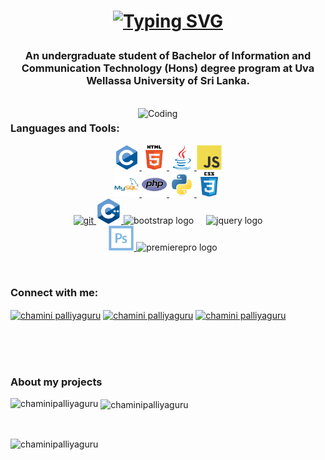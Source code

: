 
<!--![MasterHead](https://s3.amazonaws.com/99Covers-Facebook-Covers/watermark/67353.jpg)-->

<h1 align="center">

[![Typing SVG](https://readme-typing-svg.demolab.com/?weight=600&font=Fira+Code&lines=Hi+👋;I'm+Chamini+Palliyaguru;Software+developer;Problem+solver;Tech+Enthusist&size=28&weight=600&color=b000b5&center=true)](https://git.io/typing-svg) </h1>

<h3 align="center">An undergraduate student of Bachelor of Information and Communication Technology (Hons) degree program at Uva Wellassa University of Sri Lanka.</h3>
<br>
<img align="right" alt="Coding" width="300" src="https://cdn.dribbble.com/users/1857592/screenshots/3848396/character-typing.gif">


<h3 align="left">Languages and Tools:</h3>
<p align="center"><a href="https://www.cprogramming.com/" target="_blank" rel="noreferrer"> <img src="https://raw.githubusercontent.com/devicons/devicon/master/icons/c/c-original.svg" alt="c" width="40" height="40"/> </a> <a href="https://www.w3.org/html/" target="_blank" rel="noreferrer"> <img src="https://raw.githubusercontent.com/devicons/devicon/master/icons/html5/html5-original-wordmark.svg" alt="html5" width="40" height="40"/> </a> <a href="https://www.java.com" target="_blank" rel="noreferrer"> <img src="https://raw.githubusercontent.com/devicons/devicon/master/icons/java/java-original.svg" alt="java" width="40" height="40"/> </a><a href="https://developer.mozilla.org/en-US/docs/Web/JavaScript" target="_blank" rel="noreferrer"> <img src="https://raw.githubusercontent.com/devicons/devicon/master/icons/javascript/javascript-original.svg" alt="javascript" width="40" height="40"/> </a><br>
<a href="https://www.mysql.com/" target="_blank" rel="noreferrer"> <img src="https://raw.githubusercontent.com/devicons/devicon/master/icons/mysql/mysql-original-wordmark.svg" alt="mysql" width="40" height="40"/> </a> <a href="https://www.php.net" target="_blank" rel="noreferrer"> <img src="https://raw.githubusercontent.com/devicons/devicon/master/icons/php/php-original.svg" alt="php" width="40" height="40"/> </a> <a href="https://www.python.org" target="_blank" rel="noreferrer"> <img src="https://raw.githubusercontent.com/devicons/devicon/master/icons/python/python-original.svg" alt="python" width="40" height="40"/> </a> <a href="https://www.w3schools.com/css/" target="_blank" rel="noreferrer"> <img src="https://raw.githubusercontent.com/devicons/devicon/master/icons/css3/css3-original-wordmark.svg" alt="css3" width="40" height="40"/> </a><br>
<a href="https://git-scm.com/" target="_blank" rel="noreferrer"> <img src="https://www.vectorlogo.zone/logos/git-scm/git-scm-icon.svg" alt="git" width="40" height="40"/> </a>
<a href="https://www.w3schools.com/cpp/" target="_blank" rel="noreferrer"> <img src="https://raw.githubusercontent.com/devicons/devicon/master/icons/cplusplus/cplusplus-original.svg" alt="cplusplus" width="40" height="40"/> </a><img src="https://cdn.jsdelivr.net/gh/devicons/devicon/icons/bootstrap/bootstrap-original.svg" height="40" alt="bootstrap logo"  />
  <img width="12" />
  <img src="https://cdn.jsdelivr.net/gh/devicons/devicon/icons/jquery/jquery-original.svg" height="40" alt="jquery logo"  /><br>
  <a href="https://www.photoshop.com/en" target="_blank" rel="noreferrer"> <img src="https://raw.githubusercontent.com/devicons/devicon/master/icons/photoshop/photoshop-line.svg" alt="photoshop" width="40" height="40"/> </a><img src="https://cdn.jsdelivr.net/gh/devicons/devicon/icons/premierepro/premierepro-plain.svg" height="40" alt="premierepro logo"  />
  <img width="12" />
</p>

<br>

<h3 align="left">Connect with me:</h3>
<p align="left">
<a href="[https://linkedin.com/in/chamini palliyaguru](https://www.linkedin.com/in/chamini-palliyaguru-023525269/)" target="blank"><img align="center" src="https://raw.githubusercontent.com/rahuldkjain/github-profile-readme-generator/master/src/images/icons/Social/linked-in-alt.svg" alt="chamini palliyaguru" height="30" width="40" /></a>
<a href="[https://www.hackerrank.com/chamini palliyaguru](https://www.hackerrank.com/bimalkachamini)" target="blank"><img align="center" src="https://raw.githubusercontent.com/rahuldkjain/github-profile-readme-generator/master/src/images/icons/Social/hackerrank.svg" alt="chamini palliyaguru" height="30" width="40" /></a>
<a href="[https://fb.com/chamini palliyaguru](https://www.facebook.com/chanika.palliyaguru.77)" target="blank"><img align="center" src="https://raw.githubusercontent.com/rahuldkjain/github-profile-readme-generator/master/src/images/icons/Social/facebook.svg" alt="chamini palliyaguru" height="30" width="40" /></a>
</p>

<br><br><br>
<h3 align="left">About my projects</h3>
<p><img align="left" src="https://github-readme-stats.vercel.app/api/top-langs?username=chaminipalliyaguru&show_icons=true&locale=en&layout=compact" alt="chaminipalliyaguru" /></p>

<p>&nbsp;<img align="center" src="https://github-readme-stats.vercel.app/api?username=chaminipalliyaguru&show_icons=true&locale=en" alt="chaminipalliyaguru" /></p>
<br>

<p><img align="center" src="https://github-readme-streak-stats.herokuapp.com/?user=chaminipalliyaguru&" alt="chaminipalliyaguru" /></p>


